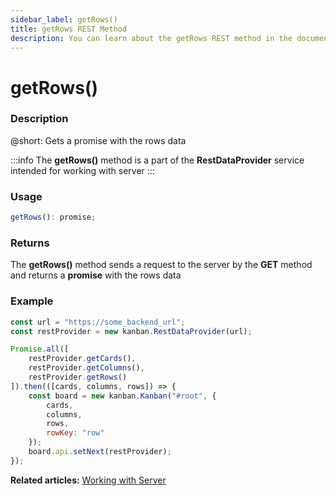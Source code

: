 ```yaml
---
sidebar_label: getRows()
title: getRows REST Method
description: You can learn about the getRows REST method in the documentation of the DHTMLX JavaScript Kanban library. Browse developer guides and API reference, try out code examples and live demos, and download a free 30-day evaluation version of DHTMLX Kanban.
---
```


# getRows()

### Description

@short: Gets a promise with the rows data

:::info
The **getRows()** method is a part of the **RestDataProvider** service intended for working with server
:::

### Usage

~~~jsx {}
getRows(): promise;
~~~

### Returns

The **getRows()** method sends a request to the server by the **GET** method and returns a **promise** with the rows data

### Example

~~~jsx {2,7}
const url = "https://some_backend_url";
const restProvider = new kanban.RestDataProvider(url);

Promise.all([
	restProvider.getCards(),
	restProvider.getColumns(),
	restProvider.getRows()
]).then(([cards, columns, rows]) => {
	const board = new kanban.Kanban("#root", {
		cards,
		columns,
		rows,
		rowKey: "row"
	});
	board.api.setNext(restProvider);
});
~~~

**Related articles:** [Working with Server](../../../guides/working_with_server)
